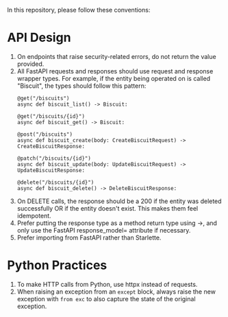 In this repository, please follow these conventions:

# API Design

1. On endpoints that raise security-related errors, do not return the value provided.
2. All FastAPI requests and responses should use request and response wrapper types. For example, if the entity being
   operated on is called "Biscuit", the types should follow this pattern:
   ```
   @get("/biscuits")
   async def biscuit_list() -> Biscuit:

   @get("/biscuits/{id}")
   async def biscuit_get() -> Biscuit:

   @post("/biscuits")
   async def biscuit_create(body: CreateBiscuitRequest) -> CreateBiscuitResponse:

   @patch("/biscuits/{id}")
   async def biscuit_update(body: UpdateBiscuitRequest) -> UpdateBiscuitResponse:

   @delete("/biscuits/{id}")
   async def biscuit_delete() -> DeleteBiscuitResponse:
   ```
3. On DELETE calls, the response should be a 200 if the entity was deleted successfully OR if the entity doesn't exist.
   This makes them feel idempotent.
4. Prefer putting the response type as a method return type using ->, and only use the FastAPI response_model= attribute
   if necessary.
5. Prefer importing from FastAPI rather than Starlette.

# Python Practices

1. To make HTTP calls from Python, use httpx instead of requests.
2. When raising an exception from an `except` block, always raise the new exception with `from exc` to also capture the
   state of the original exception.
